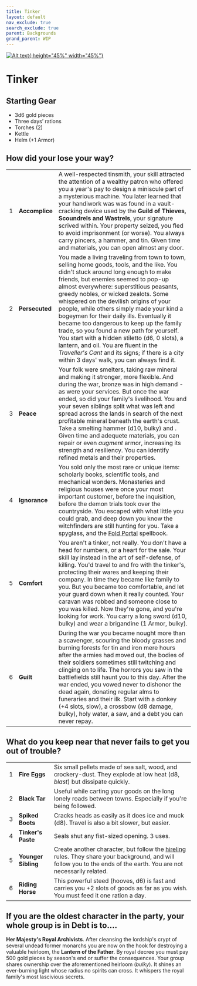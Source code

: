```yaml
---
title: Tinker
layout: default
nav_exclude: true
search_exclude: true
parent: Backgrounds
grand_parent: WIP
---
```


[![Alt text](/img/backgrounds/tinker.jpg "East of the Sun and West of the Moon, illustrated by Kay Nielsen"){:height="45%" width="45%"}](/img/backgrounds/tinker.jpg)

# Tinker

## Starting Gear

- 3d6 gold pieces
- Three days’ rations
- Torches (2)
- Kettle
- Helm (+1 Armor)

## How did your lose your way?

|      |      |      |
| ---- | ---- | ---- |
| 1    |**Accomplice** | A well-respected tinsmith, your skill attracted the attention of a wealthy patron who offered you a year's pay to design a miniscule part of a mysterious machine. You later learned that your handiwork was was found in a vault-cracking device used by the **Guild of Thieves, Scoundrels and Wastrels**, your signature scrived within. Your property seized, you fled to avoid imprisonment (or worse). You always carry pincers, a hammer, and tin. Given time and materials, you can open almost any door. |
| 2    |**Persecuted** | You made a living traveling from town to town, selling home goods, tools, and the like. You didn't stuck around long enough to make friends, but enemies seemed to pop-up almost everywhere: superstitious peasants, greedy nobles, or wicked zealots. Some whispered on the devilish origins of your people, while others simply made your kind a bogeymen for their daily ills. Eventually it became too dangerous to keep up the family trade, so you found a new path for yourself. You start with a  hidden stiletto (d6, 0 slots), a lantern, and oil. You are fluent in the *Traveller's Cant* and its signs; if there is a city within 3 days' walk, you can always find it. |
| 3    |**Peace** | Your folk were smelters, taking raw mineral and making it stronger, more flexible. And during the war, bronze was in high demand - as were your services. But once the war ended, so did your family's livelihood. You and your seven siblings split what was left and spread across the lands in search of the next profitable mineral beneath the earth's crust. Take a smelting hammer (d10, bulky) and . Given time and adequete materials, you can repair or even *augment* armor, increasing its strength and resiliency. You can identify refined metals and their properties.  |
| 4    |**Ignorance** | You sold only the most rare or unique items: scholarly books, scientific tools, and mechanical wonders. Monasteries and religious houses were once your most important customer, before the inquisition, before the demon trials took over the countryside. You escaped with what little you could grab, and deep down you know the witchfinders are still hunting for you. Take a spyglass, and the [Fold Portal](https://cairnrpg.com/resources/more-spellbooks/#fold-portal) spellbook.     |
| 5    |**Comfort** |  You aren't a tinker, not really. You don't have a head for numbers, or a heart for the sale. Your skill lay instead in the art of self-defense, of killing. You'd travel to and fro with the tinker's, protecting their wares and keeping their company. In time they became like family to you. But you became too comfortable, and let your guard down when it really counted. Your caravan was robbed and someone close to you was killed. Now they're gone, and you're looking for work. You carry a long sword (d10, bulky) and wear a brigandine (1 Armor, bulky). |
| 6    |**Guilt** |  During the war you became nought more than a scavenger, scouring the bloody grasses and burning forests for tin and iron mere hours after the armies had moved out, the bodies of their soldiers sometimes still twitching and clinging on to life. The horrors you saw in the battlefields still haunt you to this day. After the war ended, you vowed never to dishonor the dead again, donating regular alms to funeraries and their ilk. Start with a donkey (+4 slots, slow), a crossbow (d8 damage, bulky), holy water, a saw, and a debt you can never repay.       |

## What do you keep near that never fails to get you out of trouble?

|      |      |      |
| ---- | ---- | ---- |
| 1    |**Fire Eggs** | Six small pellets made of sea salt, wood, and crockery-dust. They explode at low heat (d8, _blast_) but dissipate quickly.      |
| 2    |**Black Tar** | Useful while carting your goods on the long lonely roads between towns. Especially if you're being followed.    |
| 3    |**Spiked Boots** | Cracks heads as easily as it does ice and muck (d8). Travel is also a bit slower, but easier.     |
| 4    |**Tinker's Paste** | Seals shut any fist-sized opening. 3 uses.     |
| 5    |**Younger Sibling** | Create another character, but follow the [hireling](https://cairnrpg.com/cairn-srd/#hirelings) rules. They share your background, and will follow you to the ends of the earth. You are not necessarily related. |
| 6    |**Riding Horse** | This powerful steed (hooves, d6) is fast and carries you +2 slots of goods as far as you wish. You must feed it one ration a day. |

## If you are the oldest character in the party, your whole group is in Debt is to....
**Her Majesty's Royal Archivists**. After cleansing the lordship's crypt of several undead former monarchs you are now on the hook for destroying a valuable heirloom, the **Lantern of the Father**. By royal decree you must pay 500 gold pieces by season's end or suffer the consequences. Your group shares ownership over the aforementioned heirloom (*bulky*). It shines an ever-burning light whose radius no spirits can cross. It whispers the royal family's most lascivious secrets. 

